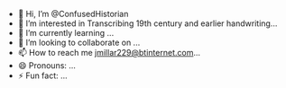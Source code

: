 - 👋 Hi, I’m @ConfusedHistorian
- 👀 I’m interested in Transcribing 19th century and earlier handwriting...
- 🌱 I’m currently learning ...
- 💞️ I’m looking to collaborate on ...
- 📫 How to reach me jmillar229@btinternet.com...
- 😄 Pronouns: ...
- ⚡ Fun fact: ...

<!---
ConfusedHistorian/ConfusedHistorian is a ✨ special ✨ repository because its `README.md` (this file) appears on your GitHub profile.
You can click the Preview link to take a look at your changes.
--->
